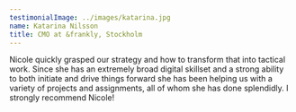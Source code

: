 ```yaml
---
testimonialImage: ../images/katarina.jpg
name: Katarina Nilsson
title: CMO at &frankly, Stockholm
---
```

Nicole quickly grasped our strategy and how to transform that into tactical work. Since she has an extremely broad digital skillset and a strong ability to both initiate and drive things forward she has been helping us with a variety of projects and assignments, all of whom she has done splendidly. I strongly recommend Nicole!
